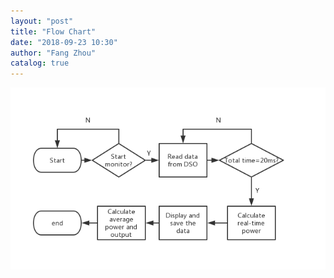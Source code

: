 ```yaml
---
layout: "post"
title: "Flow Chart"
date: "2018-09-23 10:30"
author: "Fang Zhou"
catalog: true
---
```

![flowchart](/img/site/Flowchart.png)

